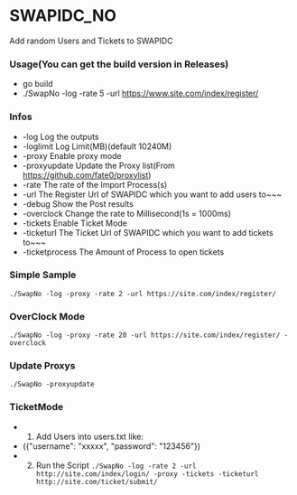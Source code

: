 # SWAPIDC_NO
Add random Users and Tickets to SWAPIDC

### Usage(You can get the build version in Releases)
* go build
* ./SwapNo -log -rate 5 -url https://www.site.com/index/register/

### Infos
* -log Log the outputs
* -loglimit Log Limit(MB)(default 10240M)
* -proxy Enable proxy mode
* -proxyupdate Update the Proxy list(From https://github.com/fate0/proxylist)
* -rate The rate of the Import Process(s)
* -url The Register Url of SWAPIDC which you want to add users to~~~
* -debug Show the Post results
* -overclock Change the rate to Millisecond(1s = 1000ms)
* -tickets Enable Ticket Mode
* -ticketurl The Ticket Url of SWAPIDC which you want to add tickets to~~~
* -ticketprocess The Amount of Process to open tickets

### Simple Sample
```./SwapNo -log -proxy -rate 2 -url https://site.com/index/register/```

### OverClock Mode
```./SwapNo -log -proxy -rate 20 -url https://site.com/index/register/ -overclock```

### Update Proxys
```./SwapNo -proxyupdate```

### TicketMode
* 1. Add Users into users.txt like:
* ({"username": "xxxxx", "password": "123456"})
* 2. Run the Script
```./SwapNo -log -rate 2 -url http://site.com/index/login/ -proxy -tickets -ticketurl http://site.com/ticket/submit/```
